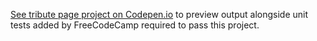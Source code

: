 [See tribute page project on Codepen.io](https://codepen.io/mbengtanyi/pen/OJpzPZe) to preview output alongside unit tests added by FreeCodeCamp required to pass this project.
